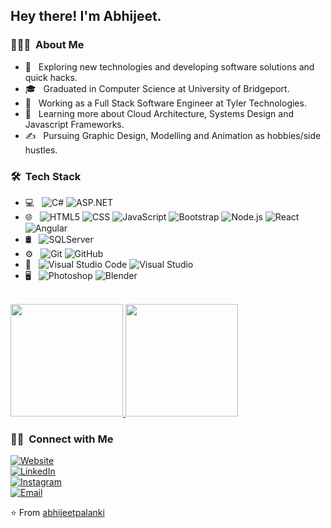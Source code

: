 <h2> Hey there! I'm Abhijeet.</h2>

<h3> 👨🏻‍💻 &nbsp;About Me </h3>

- 🤔 &nbsp; Exploring new technologies and developing software solutions and quick hacks.
- 🎓 &nbsp; Graduated in Computer Science at University of Bridgeport.
- 💼 &nbsp; Working as a Full Stack Software Engineer at Tyler Technologies.
- 🌱 &nbsp; Learning more about Cloud Architecture, Systems Design and Javascript Frameworks.
- ✍️ &nbsp; Pursuing Graphic Design, Modelling and Animation as hobbies/side hustles.

<h3> 🛠 &nbsp;Tech Stack</h3>

- 💻 &nbsp;
  ![C#](https://img.shields.io/badge/-C#-333333?style=flat&logo=csharp)
  ![ASP.NET](https://img.shields.io/badge/-ASP.NET-333333?style=flat&logo=asp.net)
- 🌐 &nbsp;
  ![HTML5](https://img.shields.io/badge/-HTML5-333333?style=flat&logo=HTML5)
  ![CSS](https://img.shields.io/badge/-CSS-333333?style=flat&logo=CSS3&logoColor=1572B6)
  ![JavaScript](https://img.shields.io/badge/-JavaScript-333333?style=flat&logo=javascript)
  ![Bootstrap](https://img.shields.io/badge/-Bootstrap-333333?style=flat&logo=bootstrap&logoColor=563D7C)
  ![Node.js](https://img.shields.io/badge/-Node.js-333333?style=flat&logo=node.js)
  ![React](https://img.shields.io/badge/-React-333333?style=flat&logo=react)
  ![Angular](https://img.shields.io/badge/-Angular-333333?style=flat&logo=angular)
- 🛢 &nbsp;
  ![SQLServer](https://img.shields.io/badge/-SQLServer-333333?style=flat&logo=sqlserver)
- ⚙️ &nbsp;
  ![Git](https://img.shields.io/badge/-Git-333333?style=flat&logo=git)
  ![GitHub](https://img.shields.io/badge/-GitHub-333333?style=flat&logo=github)
- 🔧 &nbsp;
  ![Visual Studio Code](https://img.shields.io/badge/-Visual%20Studio%20Code-333333?style=flat&logo=visual-studio-code&logoColor=007ACC)
  ![Visual Studio](https://img.shields.io/badge/-Visual%20Studio-333333?style=flat&logo=visual-studio&logoColor=007ACC)
- 🖥 &nbsp;
  ![Photoshop](https://img.shields.io/badge/-Photoshop-333333?style=flat&logo=adobe-photoshop)
  ![Blender](https://img.shields.io/badge/-Blender-333333?style=flat&logo=blender)

<br/>

<a href="https://github.com/abhijeetpalanki">
  <img height="180em" src="https://github-readme-stats.vercel.app/api?username=abhijeetpalanki&theme=buefy&show_icons=true" />
  <img height="180em" src="https://github-readme-stats.vercel.app/api/top-langs/?username=abhijeetpalanki&theme=buefy&layout=compact" />
</a>

<br/>

<h3> 🤝🏻 &nbsp;Connect with Me </h3>

<p>
<a href="https://abhijeetpalanki.github.io/me/"><img alt="Website" src="https://img.shields.io/badge/Website-https://abhijeetpalanki.github.io/me-blue?style=flat-square&logo=google-chrome"></a> <br />
<a href="https://www.linkedin.com/in/abhijeetpalanki/"><img alt="LinkedIn" src="https://img.shields.io/badge/LinkedIn-Abhijeet%20Palanki%20-blue?style=flat-square&logo=linkedin"></a> <br />
<a href="https://www.instagram.com/abhijeet.palanki/"><img alt="Instagram" src="https://img.shields.io/badge/Instagram-abhijeet.palanki-blue?style=flat-square&logo=instagram"></a> <br />
<a href="mailto:abhijeet.palanki9@gmail.com"><img alt="Email" src="https://img.shields.io/badge/Email-abhijeet.palanki9@gmail.com-blue?style=flat-square&logo=gmail"></a>
</p>

⭐️ From [abhijeetpalanki](https://github.com/AVS1508)
